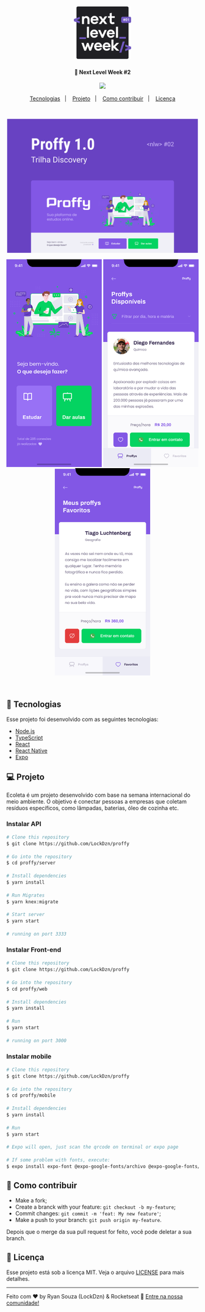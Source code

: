 <h1 align="center">
    <img alt="NextLevelWeek" title="#delicinha" src=".github/logo.svg" width="150px" />
</h1>

<h4 align="center">
  🚀 Next Level Week #2
</h4>
<p align="center">
  <a href="https://twitter.com/intent/user?screen_name=LockDzn_">
    <img src="https://img.shields.io/twitter/url/https/twitter.com/intent/user.svg?label=Seguir%20Lokidz_&style=social">
  </a>
</p>

<p align="center">
  <a href="#rocket-tecnologias">Tecnologias</a>&nbsp;&nbsp;&nbsp;|&nbsp;&nbsp;&nbsp;
  <a href="#-projeto">Projeto</a>&nbsp;&nbsp;&nbsp;|&nbsp;&nbsp;&nbsp;
  <a href="#-como-contribuir">Como contribuir</a>&nbsp;&nbsp;&nbsp;|&nbsp;&nbsp;&nbsp;
  <a href="#memo-licença">Licença</a>
</p>

<br>

<p align="center">
  <img alt="cape" src=".github/capa.svg" width="500px">
</p>

<p align="center">
  <img alt="start" src=".github/home-mobile.png" width="250px">
  <img alt="home" src=".github/study-mobile.png" width="250px">
  <img alt="details" src=".github/favoritos-mobile.png" width="250px">
</p>
<br/>

## :rocket: Tecnologias

Esse projeto foi desenvolvido com as seguintes tecnologias:

- [Node.js](https://nodejs.org/en/)
- [TypeScript](https://www.typescriptlang.org/)
- [React](https://reactjs.org)
- [React Native](https://facebook.github.io/react-native/)
- [Expo](https://expo.io/)

## 💻 Projeto

Ecoleta é um projeto desenvolvido com base na semana internacional do meio ambiente. O objetivo é conectar pessoas a empresas que coletam resíduos específicos, como lâmpadas, baterias, óleo de cozinha etc.


### Instalar API 

```bash
# Clone this repository
$ git clone https://github.com/LockDzn/proffy

# Go into the repository
$ cd proffy/server

# Install dependencies
$ yarn install

# Run Migrates
$ yarn knex:migrate

# Start server
$ yarn start

# running on port 3333
```

### Instalar Front-end

```bash
# Clone this repository
$ git clone https://github.com/LockDzn/proffy

# Go into the repository
$ cd proffy/web

# Install dependencies
$ yarn install

# Run
$ yarn start

# running on port 3000
```

### Instalar mobile

```bash
# Clone this repository
$ git clone https://github.com/LockDzn/proffy

# Go into the repository
$ cd proffy/mobile

# Install dependencies
$ yarn install

# Run
$ yarn start

# Expo will open, just scan the qrcode on terminal or expo page

# If some problem with fonts, execute:
$ expo install expo-font @expo-google-fonts/archivo @expo-google-fonts/poppins

```

## 🤔 Como contribuir

- Make a fork;
- Create a branck with your feature: `git checkout -b my-feature`;
- Commit changes: `git commit -m 'feat: My new feature'`;
- Make a push to your branch: `git push origin my-feature`.

Depois que o merge da sua pull request for feito, você pode deletar a sua branch.

## :memo: Licença

Esse projeto está sob a licença MIT. Veja o arquivo [LICENSE](LICENSE) para mais detalhes.

---

Feito com ♥ by Ryan Souza (LockDzn) & Rocketseat 👋 [Entre na nossa comunidade!](https://discordapp.com/invite/gCRAFhc)

